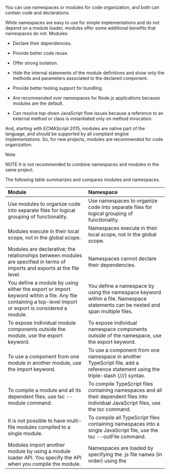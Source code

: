 You can use namespaces or modules for code organization, and both can contain code and declarations.

While namespaces are easy to use for simple implementations and do not depend on a module loader, modules offer some additional benefits that namespaces do not. Modules:

- Declare their dependencies.

- Provide better code reuse.

- Offer strong isolation.

- Hide the internal statements of the module definitions and show only the methods and parameters associated to the declared component.

- Provide better tooling support for bundling.

- Are recommended over namespaces for Node.js applications because modules are the default.

- Can resolve top-down JavaScript flow issues because a reference to an external method or class is instantiated only on method invocation.

And, starting with ECMAScript 2015, modules are native part of the language, and should be supported by all compliant engine implementations. So, for new projects, modules are recommended for code organization.

> [!NOTE]
> NOTE It is not recommended to combine namespaces and modules in the same project.
The following table summarizes and compares modules and namespaces.

| Module| Namespace|
| :--- | :--- |
| Use modules to organize code into separate files for logical grouping of functionality.| Use namespaces to organize code into separate files for logical grouping of functionality.|
| Modules execute in their local scope, not in the global scope.| Namespaces execute in their local scope, not in the global scope.|
| Modules are declarative; the relationships between modules are specified in terms of imports and exports at the file level.| Namespaces cannot declare their dependencies.|
| You define a module by using either the export or import keyword within a file. Any file containing a top-level import or export is considered a module.| You define a namespace by using the namespace keyword within a file. Namespace statements can be nested and span multiple files.|
| To expose individual module components outside the module, use the export keyword.| To expose individual namespace components outside of the namespace, use the export keyword.|
| To use a component from one module in another module, use the import keyword.| To use a component from one namespace in another TypeScript file, add a reference statement using the triple-slash (///) syntax.|
| To compile a module and all its dependent files, use tsc --module command.| To compile TypeScript files containing namespaces and all their dependent files into individual JavaScript files, use the tsc command.|
| It is not possible to have multi-file modules compiled to a single module.| To compile all TypeScript files containing namespaces into a single JavaScript file, use the tsc --outFile command.|
| Modules import another module by using a module loader API. You specify the API when you compile the module.| Namespaces are loaded by specifying the .js file names (in order) using the <script> tag in the HTML page.|
| In modules, you can re-export the components either using their original name or rename it.| In namespaces, you cannot re-export components or rename them.|

